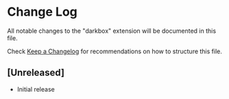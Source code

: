 # Change Log

All notable changes to the "darkbox" extension will be documented in this file.

Check [Keep a Changelog](http://keepachangelog.com/) for recommendations on how to structure this file.

## [Unreleased]

- Initial release
